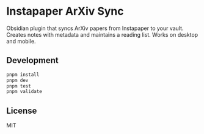 # Instapaper ArXiv Sync

Obsidian plugin that syncs ArXiv papers from Instapaper to your vault. Creates notes with metadata and maintains a reading list. Works on desktop and mobile.

## Development

```bash
pnpm install
pnpm dev
pnpm test
pnpm validate
```

## License

MIT
